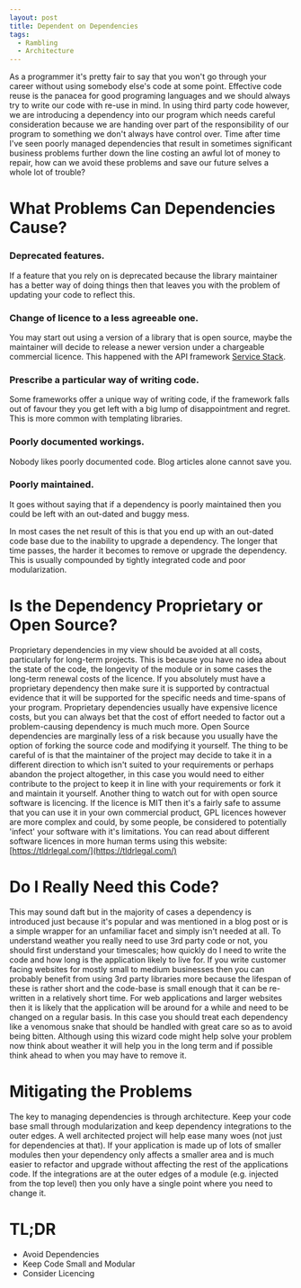 ```yaml
---
layout: post
title: Dependent on Dependencies
tags:
  - Rambling
  - Architecture
---
```


As a programmer it's pretty fair to say that you won't go through your career without using somebody else's code at some point. Effective code reuse is the panacea for good programing languages and we should always try to write our code with re-use in mind.
In using third party code however, we are introducing a dependency into our program which needs careful consideration because we are handing over part of the responsibility of our program to something we don't always have control over. Time after time I've seen poorly managed dependencies that result in sometimes significant business problems further down the line costing an awful lot of money to repair, how can we avoid these problems and save our future selves a whole lot of trouble?

# What Problems Can Dependencies Cause?

### Deprecated features.
If a feature that you rely on is deprecated because the library maintainer has a better way of doing things then that leaves you with the problem of updating your code to reflect this.

### Change of licence to a less agreeable one.
You may start out using a version of a library that is open source, maybe the maintainer will decide to release a newer version under a chargeable commercial licence. This happened with the API framework [Service Stack](https://servicestack.net/pricing).

### Prescribe a particular way of writing code.
Some frameworks offer a unique way of writing code, if the framework falls out of favour they you get left with a big lump of disappointment and regret. This is more common with templating libraries.

### Poorly documented workings.
Nobody likes poorly documented code. Blog articles alone cannot save you.

### Poorly maintained.
It goes without saying that if a dependency is poorly maintained then you could be left with an out-dated and buggy mess.

In most cases the net result of this is that you end up with an out-dated code base due to the inability to upgrade a dependency. The longer that time passes, the harder it becomes to remove or upgrade the dependency. This is usually compounded by tightly integrated code and poor modularization.

# Is the Dependency Proprietary or Open Source?
Proprietary dependencies in my view should be avoided at all costs, particularly for long-term projects. This is because you have no idea about the state of the code, the longevity of the module or in some cases the long-term renewal costs of the licence. If you absolutely must have a proprietary dependency then make sure it is supported by contractual evidence that it will be supported for the specific needs and time-spans of your program. Proprietary dependencies usually have expensive licence costs, but you can always bet that the cost of effort needed to factor out a problem-causing dependency is much much more.
Open Source dependencies are marginally less of a risk because you usually have the option of forking the source code and modifying it yourself. The thing to be careful of is that the maintainer of the project may decide to take it in a different direction to which isn't suited to your requirements or perhaps abandon the project altogether, in this case you would need to either contribute to the project to keep it in line with your requirements or fork it and maintain it yourself. Another thing to watch out for with open source software is licencing. If the licence is MIT then it's a fairly safe to assume that you can use it in your own commercial product, GPL licences however are more complex and could, by some people, be considered to potentially 'infect' your software with it's limitations. You can read about different software licences in more human terms using this website: [https://tldrlegal.com/](https://tldrlegal.com/)

# Do I Really Need this Code?
This may sound daft but in the majority of cases a dependency is introduced just because it's popular and was mentioned in a blog post or is a simple wrapper for an unfamiliar facet and simply isn't needed at all.
To understand weather you really need to use 3rd party code or not, you should first understand your timescales; how quickly do I need to write the code and how long is the application likely to live for. If you write customer facing websites for mostly small to medium businesses then you can probably benefit from using 3rd party libraries more because the lifespan of these is rather short and the code-base is small enough that it can be re-written in a relatively short time. For web applications and larger websites then it is likely that the application will be around for a while and need to be changed on a regular basis. In this case you should treat each dependency like a venomous snake that should be handled with great care so as to avoid being bitten. Although using this wizard code might help solve your problem now think about weather it will help you in the long term and if possible think ahead to when you may have to remove it.

# Mitigating the Problems
The key to managing dependencies is through architecture. Keep your code base small through modularization and keep dependency integrations to the outer edges. A well architected project will help ease many woes (not just for dependencies at that). If your application is made up of lots of smaller modules then your dependency only affects a smaller area and is much easier to refactor and upgrade without affecting the rest of the applications code. If the integrations are at the outer edges of a module (e.g. injected from the top level) then you only have a single point where you need to change it.

# TL;DR
- Avoid Dependencies
- Keep Code Small and Modular
- Consider Licencing
